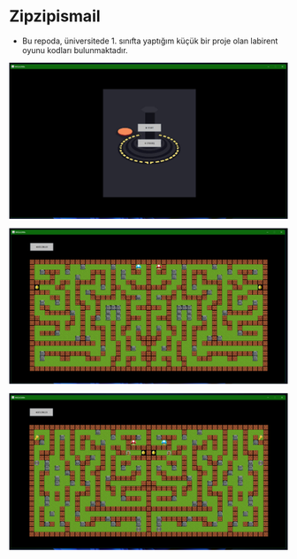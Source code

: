 # Zipzipismail

* Bu repoda, üniversitede 1. sınıfta yaptığım küçük bir proje olan labirent oyunu kodları bulunmaktadır.


![img](https://github.com/emirkvrak/MazeGame/blob/main/GitReadmeResim/GitMazeGameResim1.png)


![img](https://github.com/emirkvrak/MazeGame/blob/main/GitReadmeResim/GitMazeGameResim2.png)


![img](https://github.com/emirkvrak/MazeGame/blob/main/GitReadmeResim/GitMazeGameResim3.png)